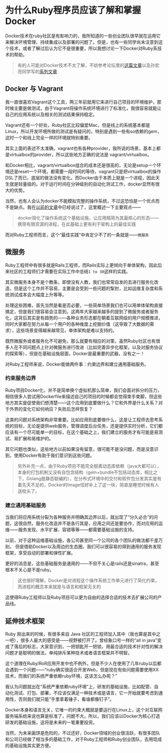 # 为什么Ruby程序员应该了解和掌握Docker

Docker技术在ruby社区是有影响力的，我所知道的一些创业团队很早就在运用它来解决环境管理、持续集成以及部署的问题了。但是，也有一些同学尚未注意到这个技术，或者了解过后认为它不是很重要，所以我想讨论一下Docker对Ruby系技术的帮助。

> 有的人可能对Docker技术不太了解，不妨参考论坛里的[这篇文章](https://ruby-china.org/topics/22004)以及孙宏亮同学写的[系列文章](http://www.infoq.com/cn/articles/docker-core-technology-preview)

## Docker 与 Vagrant

我一直很喜欢Vagrant这个工具，两三年前就用它来进行自己项目的环境维护，那时候主要是做测试，由于Vagrant将操作系统环境进行了标准化，我很容易就能让自己的应用系统以及相关的测试结果保持稳定。

Vagrant还有一个好处，Ruby社区比较偏爱Mac，但是线上的系统基本都是Linux，所以开发环境所做的测试是有疑问的，特别是遇到一些有so依赖的gem，这时一个和线上完全一样的环境就特别重要。

其实上面的表述不太准确，vagrant也有各种provider，我所说的场景，基本上都是virtualbox的provider，所以这些地方正确的说法是 vagrant/virtualbox。

和Docker相比，vagrant/virtualbox组合的成本还是很高的，无论是setup一个环境还是reset一个环境，都需要一段时间的等待，vagrant只是把virtualbox的操作DSL了而已，底层的做法没有变化。而Docker由于本质上就是一个进程，因此天生就是轻量级的。对于运行时间在分钟级别的自动化测试工作，docker显然有很大的优势。

当然，也有人会认为docker不能模拟完整的操作系统，不过这恐怕是一个优点而不是缺点。我在[以前的文章](http://www.jianshu.com/p/a75ddf6915e0)中已经说过了，这里概述一下主要观点——

> docker简化了操作系统这个基础设施，让应用精简为其最核心的形态——携带有限资源的进程，在此基础上更有利于架构上的最佳实践

而对Ruby工程师而言，这个“最佳实践”中肯定少不了的一条就是——`微服务`

## 微服务

Ruby工程师中有很多就是Rails工程师，而Rails实际上更倾向于单体架构，因此后来社区的工程师们才需要在实际工作中总结`1 to 30`这样的实践。

其实微服务本身不是个教条，即使没有人教，我们也常常自发的去进行服务化改造，但是这个工作并不容易，主要是会受到一些问题的掣肘，比如运维复杂度和系统测试成本会大幅度上升等等。

处理这些困难，首先当然是看是否必要，一些简单场景我们也可以用单体架构直接搞定，但是我们很容易会注意到，这两年大家越来越多的提到了微服务或者服务化，这背后其实是有趋势的——各种业务形态都在朝着互联网级的用户规模推进，同时大家都在努力从每一个用户的各种维度上挖掘价值（这导致了大数据的需求），这些场景变得越来越常见，单体架构是难以支持的。

既然微服务或者服务化不可避免，那么就要有相应的对策，虽然Ruby社区也有很多人在不同问题点上针对微服务进行改进（比如完善异步化框架，以及对服务协议的探索等），但是在基础设施层面，Docker是最重要的武器，没有之一！

对Ruby工程师来说，Docker能做两件事：约束边界和建立通用基础服务。

### 约束服务边界

Ruby项目Docker化，并不是简单换个虚拟机那么简单，我们会面对拆分的压力，相信很多人尝试用Dockerfile来描述自己的项目的时候都会觉得束手束脚，但这些地方其实是促使我们想清楚——这个应用到底要做什么？它和外界是什么关系？对于外界的变化它如何响应？失败后怎样恢复？

这类的问题对系统架构非常重要。比如应用到底要做什么，这是让工程师去思考系统的目标，无论是提供web服务，管理调度后台任务，还是提供实时分析，它们都应该有一个尽可能单一的目标，在这个基础之上，我们建立的服务才有可能是易测试、易扩展和易维护的。

其它问题也类似，这些地方以前如果没有留意，很可能不是没问题，而是没意识到，使用Docker有助于我们意识到这些问题。

> 另外补充一点，由于Ruby项目不能完全脱离动态库依赖（java大都可以），本身的打包机制又没有自包含结构（gem+bundle不包括动态库，相比之下，Golang是静态联编的），在分布式环境中的交付和软件包分发其实是有着先天不足的，Docker的Image恰好补上了这一块，简直是睡觉时候有人送枕头了。

### 建立通用基础服务

当我们将应用系统分裂为各种服务并明确其边界以后，就出现了“分久必合”的问题，这很自然，服务化改造并不是各行其是，应用之间还是要协作，而对应用的运维——服务发现、水平扩展、容错等等——都需要基础设施的支持。

以前，对于这种运维基础设施，各公司甚至同一个公司的各个团队的做法都千差万别，
但是借助Docker以及周边的生态圈，我们可以很容易的得到通用的服务发现框架，享受自动的部署和弹性扩展。

更好的消息是，这些基础服务是通用的——不但不关心是rails还是sinatra，甚至根本不关心是不是ruby。

> 这也很好理解，Docker是对进程这个操作系统工作单元进行了简化约束，而进程的概念本来就是与语言和框架无关的

这使得Ruby工程师以及Ruby项目可以更为自由的选择合适的技术去扩展公司的产品线。

## 延伸技术框架

Ruby 刚出来的时候，有很多来自 Java 社区的工程师加入其中（我也算是其中之一吧），很多人最大的感受是——视野被打开了。曾经象口号一样的“all in java”变成了落后的标志，大家意识到，一把钥匙开一把锁，用最合适的技术针对性的解决问题才是聪明的做法，单纯排斥某种技术或者语言框架并不明智。

这个道理在Ruby/RoR应用开发中也不例外，但是不少人在使用了几年ruby以后都会遇到一个问题——“ruby确实很适合开发Web，但是现在有些问题需要使用XX技术，而我们的系统严重依赖ruby环境，这该怎么办呢？”

我认为问题就出在“系统严重依赖ruby环境”上，研发的基础设施，比如配管、自动化测试、打包、部署，不应该仅满足一种技术或是语言，它一开始就要考虑到通用性，否则我们就只能“手里拿着锤子，看谁都像钉子”。

Docker本身和语言无关，它唯一的约束大概就是要运行在Linux上，这个对互联网服务端系统来说也算是标准了，问题不大。所以，我们应该以Docker为核心打造研发的基础设施，这将是未来的一笔重要投资。

当然，为未来画饼是危险的，不过还好，Docker领域的创业很活跃，有很多团队和公司已经做了相当多的基础工作，对于Ruby工程师和Ruby创业团队，去用现成的基础设施其实更方便。
